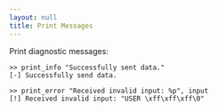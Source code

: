 ```yaml
---
layout: null
title: Print Messages
---
```


Print diagnostic messages:

    >> print_info "Successfully sent data."
    [-] Successfully send data.

    >> print_error "Received invalid input: %p", input
    [!] Received invalid input: "USER \xff\xff\xff\0"

